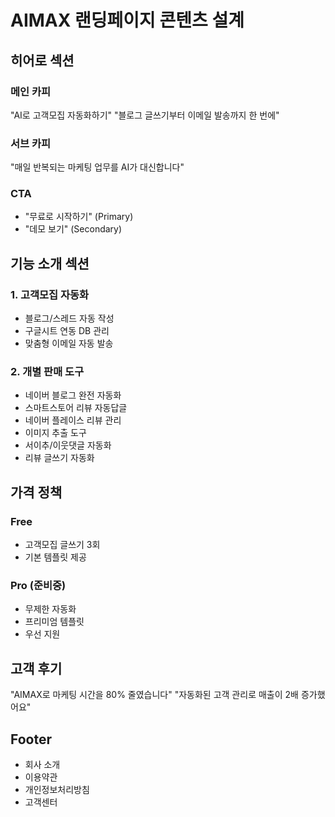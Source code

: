 # AIMAX 랜딩페이지 콘텐츠 설계

## 히어로 섹션
### 메인 카피
"AI로 고객모집 자동화하기"
"블로그 글쓰기부터 이메일 발송까지 한 번에"

### 서브 카피
"매일 반복되는 마케팅 업무를 AI가 대신합니다"

### CTA
- "무료로 시작하기" (Primary)
- "데모 보기" (Secondary)

## 기능 소개 섹션

### 1. 고객모집 자동화
- 블로그/스레드 자동 작성
- 구글시트 연동 DB 관리
- 맞춤형 이메일 자동 발송

### 2. 개별 판매 도구
- 네이버 블로그 완전 자동화
- 스마트스토어 리뷰 자동답글
- 네이버 플레이스 리뷰 관리
- 이미지 추출 도구
- 서이추/이웃댓글 자동화
- 리뷰 글쓰기 자동화

## 가격 정책
### Free
- 고객모집 글쓰기 3회
- 기본 템플릿 제공

### Pro (준비중)
- 무제한 자동화
- 프리미엄 템플릿
- 우선 지원

## 고객 후기
"AIMAX로 마케팅 시간을 80% 줄였습니다"
"자동화된 고객 관리로 매출이 2배 증가했어요"

## Footer
- 회사 소개
- 이용약관
- 개인정보처리방침
- 고객센터